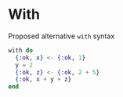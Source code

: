 # With

Proposed alternative `with` syntax

```elixir
with do
  {:ok, x} <- {:ok, 1}
  y = 2
  {:ok, z} <- {:ok, 2 + 5}
  {:ok, x + y + z}
end
```
